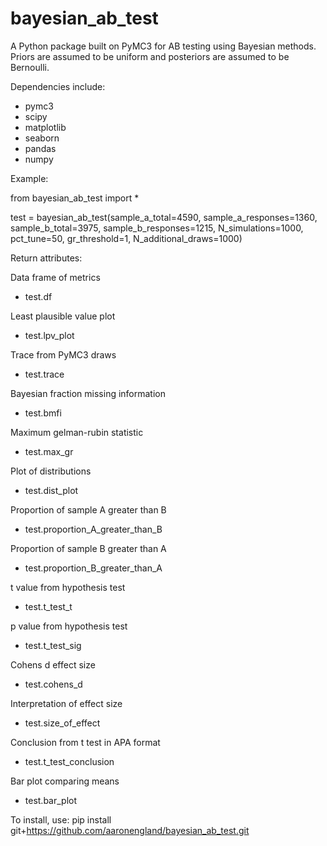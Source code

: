 # bayesian_ab_test

A Python package built on PyMC3 for AB testing using Bayesian methods. Priors are assumed to be uniform and posteriors are assumed to be Bernoulli.

Dependencies include:
- pymc3
- scipy
- matplotlib
- seaborn
- pandas
- numpy

Example:

from bayesian_ab_test import *

test = bayesian_ab_test(sample_a_total=4590, 
                        sample_a_responses=1360, 
                        sample_b_total=3975, 
                        sample_b_responses=1215,
                        N_simulations=1000, 
                        pct_tune=50, 
                        gr_threshold=1, 
                        N_additional_draws=1000)

Return attributes:

Data frame of metrics
- test.df

Least plausible value plot
- test.lpv_plot

Trace from PyMC3 draws
- test.trace

Bayesian fraction missing information
- test.bmfi

Maximum gelman-rubin statistic
- test.max_gr

Plot of distributions
- test.dist_plot

Proportion of sample A greater than B
- test.proportion_A_greater_than_B

Proportion of sample B greater than A
- test.proportion_B_greater_than_A

t value from hypothesis test
- test.t_test_t

p value from hypothesis test
- test.t_test_sig

Cohens d effect size
- test.cohens_d

Interpretation of effect size
- test.size_of_effect

Conclusion from t test in APA format
- test.t_test_conclusion

Bar plot comparing means
- test.bar_plot

To install, use: pip install git+https://github.com/aaronengland/bayesian_ab_test.git
